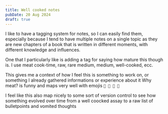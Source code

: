 ```yaml
---
title: Well cooked notes
pubDate: 20 Aug 2024
draft: true
---
```


I like to have a tagging system for notes, so I can easily find them, especially because I tend to have multiple notes on a single topic as they are new chapters of a book that is written in different moments, with different knowledge and influences.


One that I particularly like is adding a tag for saying how mature this though is.
I use meat cook-time, raw, rare medium, medium, well-cooked, ecc.


This gives me a context of how I feel this is something to work on, or something I already gathered informations or experience about it
Why meat? is funny and maps very well with emojis `🥩 🥓 🍖 🍔 `

I feel like this also map nicely to some sort of version control to see how something evolved over time from a well coocked assay to a raw list of bulletpoints and vomited thoughts